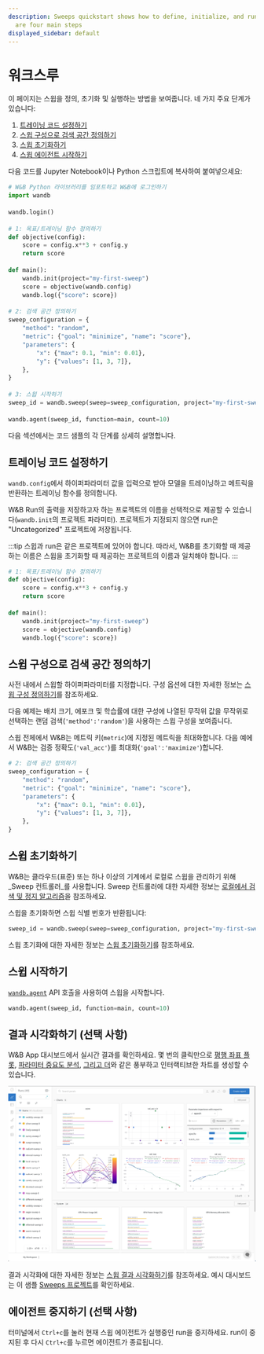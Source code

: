 ```yaml
---
description: Sweeps quickstart shows how to define, initialize, and run a sweep. There
  are four main steps
displayed_sidebar: default
---
```


# 워크스루

<head>
  <title>Sweeps 워크스루</title>
</head>

이 페이지는 스윕을 정의, 초기화 및 실행하는 방법을 보여줍니다. 네 가지 주요 단계가 있습니다:

1. [트레이닝 코드 설정하기](#트레이닝-코드-설정하기)
2. [스윕 구성으로 검색 공간 정의하기](#스윕-구성으로-검색-공간-정의하기)
3. [스윕 초기화하기](#스윕-초기화하기)
4. [스윕 에이전트 시작하기](#스윕-에이전트-시작하기)

다음 코드를 Jupyter Notebook이나 Python 스크립트에 복사하여 붙여넣으세요:

```python 
# W&B Python 라이브러리를 임포트하고 W&B에 로그인하기
import wandb

wandb.login()

# 1: 목표/트레이닝 함수 정의하기
def objective(config):
    score = config.x**3 + config.y
    return score

def main():
    wandb.init(project="my-first-sweep")
    score = objective(wandb.config)
    wandb.log({"score": score})

# 2: 검색 공간 정의하기
sweep_configuration = {
    "method": "random",
    "metric": {"goal": "minimize", "name": "score"},
    "parameters": {
        "x": {"max": 0.1, "min": 0.01},
        "y": {"values": [1, 3, 7]},
    },
}

# 3: 스윕 시작하기
sweep_id = wandb.sweep(sweep=sweep_configuration, project="my-first-sweep")

wandb.agent(sweep_id, function=main, count=10)
```

다음 섹션에서는 코드 샘플의 각 단계를 상세히 설명합니다.

## 트레이닝 코드 설정하기
`wandb.config`에서 하이퍼파라미터 값을 입력으로 받아 모델을 트레이닝하고 메트릭을 반환하는 트레이닝 함수를 정의합니다.

W&B Run의 출력을 저장하고자 하는 프로젝트의 이름을 선택적으로 제공할 수 있습니다(`wandb.init`의 프로젝트 파라미터). 프로젝트가 지정되지 않으면 run은 "Uncategorized" 프로젝트에 저장됩니다.

:::tip
스윕과 run은 같은 프로젝트에 있어야 합니다. 따라서, W&B를 초기화할 때 제공하는 이름은 스윕을 초기화할 때 제공하는 프로젝트의 이름과 일치해야 합니다.
:::

```python
# 1: 목표/트레이닝 함수 정의하기
def objective(config):
    score = config.x**3 + config.y
    return score

def main():
    wandb.init(project="my-first-sweep")
    score = objective(wandb.config)
    wandb.log({"score": score})
```

## 스윕 구성으로 검색 공간 정의하기
사전 내에서 스윕할 하이퍼파라미터를 지정합니다. 구성 옵션에 대한 자세한 정보는 [스윕 구성 정의하기](./define-sweep-configuration.md)를 참조하세요.

다음 예제는 배치 크기, 에포크 및 학습률에 대한 구성에 나열된 무작위 값을 무작위로 선택하는 랜덤 검색(`'method':'random'`)을 사용하는 스윕 구성을 보여줍니다.

스윕 전체에서 W&B는 메트릭 키(`metric`)에 지정된 메트릭을 최대화합니다. 다음 예에서 W&B는 검증 정확도(`'val_acc'`)를 최대화(`'goal':'maximize'`)합니다.


```python
# 2: 검색 공간 정의하기
sweep_configuration = {
    "method": "random",
    "metric": {"goal": "minimize", "name": "score"},
    "parameters": {
        "x": {"max": 0.1, "min": 0.01},
        "y": {"values": [1, 3, 7]},
    },
}
```

## 스윕 초기화하기

W&B는 클라우드(표준) 또는 하나 이상의 기계에서 로컬로 스윕을 관리하기 위해 _Sweep 컨트롤러_를 사용합니다. Sweep 컨트롤러에 대한 자세한 정보는 [로컬에서 검색 및 정지 알고리즘](./local-controller.md)을 참조하세요.

스윕을 초기화하면 스윕 식별 번호가 반환됩니다:

```python
sweep_id = wandb.sweep(sweep=sweep_configuration, project="my-first-sweep")
```

스윕 초기화에 대한 자세한 정보는 [스윕 초기화하기](./initialize-sweeps.md)를 참조하세요.

## 스윕 시작하기

[`wandb.agent`](../../ref/python/agent.md) API 호출을 사용하여 스윕을 시작합니다.

```python
wandb.agent(sweep_id, function=main, count=10)
```

## 결과 시각화하기 (선택 사항)

W&B App 대시보드에서 실시간 결과를 확인하세요. 몇 번의 클릭만으로 [평행 좌표 플롯](../app/features/panels/parallel-coordinates.md), [파라미터 중요도 분석](../app/features/panels/parameter-importance.md), [그리고 더](../app/features/panels/intro.md)와 같은 풍부하고 인터랙티브한 차트를 생성할 수 있습니다.

![Sweeps 대시보드 예시](/images/sweeps/quickstart_dashboard_example.png)

결과 시각화에 대한 자세한 정보는 [스윕 결과 시각화하기](./visualize-sweep-results.md)를 참조하세요. 예시 대시보드는 이 샘플 [Sweeps 프로젝트](https://wandb.ai/anmolmann/pytorch-cnn-fashion/sweeps/pmqye6u3)를 확인하세요.

## 에이전트 중지하기 (선택 사항)

터미널에서 `Ctrl+c`를 눌러 현재 스윕 에이전트가 실행중인 run을 중지하세요. run이 중지된 후 다시 `Ctrl+c`를 누르면 에이전트가 종료됩니다.